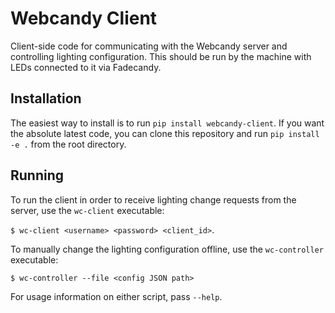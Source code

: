 # Webcandy Client
Client-side code for communicating with the Webcandy server and controlling lighting configuration. This should be run by the machine with LEDs connected to it via Fadecandy.

## Installation
The easiest way to install is to run `pip install webcandy-client`. If you want the absolute latest code, you can clone this repository and run `pip install -e .` from the root directory.

## Running
To run the client in order to receive lighting change requests from the server, use the `wc-client` executable:

`$ wc-client <username> <password> <client_id>`.

To manually change the lighting configuration offline, use the `wc-controller` executable:

`$ wc-controller --file <config JSON path>`

For usage information on either script, pass `--help`.